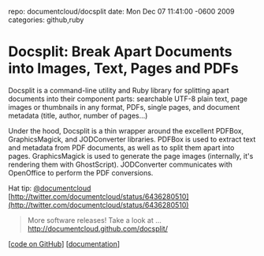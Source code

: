 repo: documentcloud/docsplit
date: Mon Dec 07 11:41:00 -0600 2009
categories: github,ruby

#  Docsplit: Break Apart Documents into Images, Text, Pages and PDFs

Docsplit is a command-line utility and Ruby library for splitting apart documents into their component parts: searchable UTF-8 plain text, page images or thumbnails in any format, PDFs, single pages, and document metadata (title, author, number of pages...)

Under the hood, Docsplit is a thin wrapper around the excellent PDFBox, GraphicsMagick, and JODConverter  libraries. PDFBox is used to extract text and metadata from PDF documents, as well as to split them apart into pages. GraphicsMagick is used to generate the page images (internally, it's rendering them with GhostScript). JODConverter communicates with OpenOffice to perform the PDF conversions.

Hat tip: [@documentcloud](http://twitter.com/documentcloud/status/6436280510) [http://twitter.com/documentcloud/status/6436280510](http://twitter.com/documentcloud/status/6436280510)

> More software releases! Take a look at ... http://documentcloud.github.com/docsplit/

[[code on GitHub](http://github.com/documentcloud/docsplit)] [[documentation](http://documentcloud.github.com/docsplit/)]

